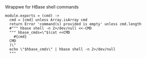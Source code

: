 Wrappwe for HBase shell commands

    module.exports = (cmd) ->
      cmd = [cmd] unless Array.isArray cmd
      return Error 'command(s) provided is empty' unless cmd.length
      #""" hbase shell -n 2>/dev/null <<-CMD
      """ hbase_cmds=\"$(cat <<CMD
        #{cmd}
      CMD
      )\"
      echo \"$hbase_cmds\" | hbase shell -n 2>/dev/null
      """
